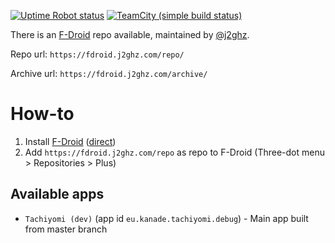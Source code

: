 [![Uptime Robot status](https://img.shields.io/uptimerobot/status/m779170343-e10322ff65f84f0129b0daf9.svg?label=TeamCity)](https://status.j2ghz.com/779170343)
[![TeamCity (simple build status)](https://img.shields.io/teamcity/https/tc.j2ghz.com/s/Tachiyomi_App.svg?label=DevVersion)](https://tc.j2ghz.com/viewType.html?buildTypeId=Tachiyomi_App&guest=1)


There is an [F-Droid](https://f-droid.org/repository/browse/?fdid=org.fdroid.fdroid) repo available, maintained by [@j2ghz](https://github.com/j2ghz).

Repo url: `https://fdroid.j2ghz.com/repo/`

Archive url: `https://fdroid.j2ghz.com/archive/`

# How-to
1. Install [F-Droid](https://f-droid.org/repository/browse/?fdid=org.fdroid.fdroid) ([direct](https://f-droid.org/FDroid.apk))
2. Add `https://fdroid.j2ghz.com/repo` as repo to F-Droid (Three-dot menu > Repositories > Plus)

## Available apps
* `Tachiyomi (dev)` (app id `eu.kanade.tachiyomi.debug`) - Main app built from master branch